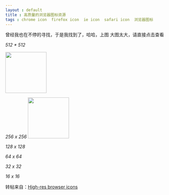 ```yaml
---
layout : default 
title : 高质量的浏览器图标资源
tags : chrome icon  firefox icon  ie icon  safari icon  浏览器图标
---
```


曾经我也在不停的寻找，于是我找到了，哈哈，上图
大图太大，请直接点击查看

_512 * 512_

<a href="http://paulirish.com/lovesyou/browser_logos-512.png" target="_blank"><img class="alignnone" title="browser img " src="http://paulirish.com/lovesyou/browser_logos-512.png" alt=""  height="128px" /></a>

_256 x 256_
<a href="http://paulirish.com/lovesyou/browser_logos-256.png" target="_blank"><img src="http://paulirish.com/lovesyou/browser_logos-256.png"  alt=""   height="128px"  /></a>

_128 x 128_
<a href="http://paulirish.com/lovesyou/browser_logos-128.png" target="_blank"><img src="http://paulirish.com/lovesyou/browser_logos-128.png" alt="" /></a>

_64 x 64_
<a href="http://paulirish.com/lovesyou/browser_logos-64.png" target="_blank"><img src="http://paulirish.com/lovesyou/browser_logos-64.png" alt="" /></a>

_32 x 32_
<a href="http://paulirish.com/lovesyou/browser_logos-32.png" target="_blank"><img src="http://paulirish.com/lovesyou/browser_logos-32.png" alt="" /></a>

_16 x 16_
<a href="http://paulirish.com/lovesyou/browser_logos-16.png" target="_blank"><img src="http://paulirish.com/lovesyou/browser_logos-16.png" alt="" /></a>

转帖来自：[High-res browser icons](http://paulirish.com/2010/high-res-browser-icons/)
